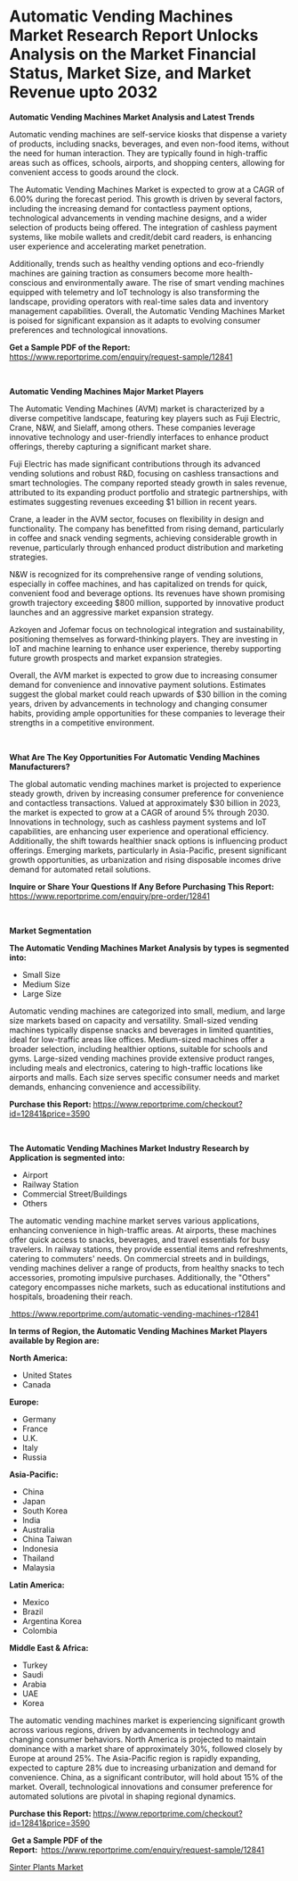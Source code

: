 <p><h1>Automatic Vending Machines Market Research Report Unlocks Analysis on the Market Financial Status, Market Size, and Market Revenue upto 2032</h1></p><p><strong>Automatic Vending Machines Market Analysis and Latest Trends</strong></p>
<p><p>Automatic vending machines are self-service kiosks that dispense a variety of products, including snacks, beverages, and even non-food items, without the need for human interaction. They are typically found in high-traffic areas such as offices, schools, airports, and shopping centers, allowing for convenient access to goods around the clock.</p><p>The Automatic Vending Machines Market is expected to grow at a CAGR of 6.00% during the forecast period. This growth is driven by several factors, including the increasing demand for contactless payment options, technological advancements in vending machine designs, and a wider selection of products being offered. The integration of cashless payment systems, like mobile wallets and credit/debit card readers, is enhancing user experience and accelerating market penetration.</p><p>Additionally, trends such as healthy vending options and eco-friendly machines are gaining traction as consumers become more health-conscious and environmentally aware. The rise of smart vending machines equipped with telemetry and IoT technology is also transforming the landscape, providing operators with real-time sales data and inventory management capabilities. Overall, the Automatic Vending Machines Market is poised for significant expansion as it adapts to evolving consumer preferences and technological innovations.</p></p>
<p><strong>Get a Sample PDF of the Report:&nbsp;</strong> <a href="https://www.reportprime.com/enquiry/request-sample/12841?utm_campaign=3025&utm_medium=2&utm_source=Github&utm_content=ia&utm_term=19032025&utm_id=automatic-vending-machines">https://www.reportprime.com/enquiry/request-sample/12841</a></p>
<p>&nbsp;</p>
<p><strong>Automatic Vending Machines Major Market Players</strong></p>
<p><p>The Automatic Vending Machines (AVM) market is characterized by a diverse competitive landscape, featuring key players such as Fuji Electric, Crane, N&W, and Sielaff, among others. These companies leverage innovative technology and user-friendly interfaces to enhance product offerings, thereby capturing a significant market share.</p><p>Fuji Electric has made significant contributions through its advanced vending solutions and robust R&D, focusing on cashless transactions and smart technologies. The company reported steady growth in sales revenue, attributed to its expanding product portfolio and strategic partnerships, with estimates suggesting revenues exceeding $1 billion in recent years.</p><p>Crane, a leader in the AVM sector, focuses on flexibility in design and functionality. The company has benefitted from rising demand, particularly in coffee and snack vending segments, achieving considerable growth in revenue, particularly through enhanced product distribution and marketing strategies.</p><p>N&W is recognized for its comprehensive range of vending solutions, especially in coffee machines, and has capitalized on trends for quick, convenient food and beverage options. Its revenues have shown promising growth trajectory exceeding $800 million, supported by innovative product launches and an aggressive market expansion strategy.</p><p>Azkoyen and Jofemar focus on technological integration and sustainability, positioning themselves as forward-thinking players. They are investing in IoT and machine learning to enhance user experience, thereby supporting future growth prospects and market expansion strategies.</p><p>Overall, the AVM market is expected to grow due to increasing consumer demand for convenience and innovative payment solutions. Estimates suggest the global market could reach upwards of $30 billion in the coming years, driven by advancements in technology and changing consumer habits, providing ample opportunities for these companies to leverage their strengths in a competitive environment.</p></p>
<p>&nbsp;</p>
<p><strong>What Are The Key Opportunities For Automatic Vending Machines Manufacturers?</strong></p>
<p><p>The global automatic vending machines market is projected to experience steady growth, driven by increasing consumer preference for convenience and contactless transactions. Valued at approximately $30 billion in 2023, the market is expected to grow at a CAGR of around 5% through 2030. Innovations in technology, such as cashless payment systems and IoT capabilities, are enhancing user experience and operational efficiency. Additionally, the shift towards healthier snack options is influencing product offerings. Emerging markets, particularly in Asia-Pacific, present significant growth opportunities, as urbanization and rising disposable incomes drive demand for automated retail solutions.</p></p>
<p><strong>Inquire or Share Your Questions If Any Before Purchasing This Report:</strong> <a href="https://www.reportprime.com/enquiry/pre-order/12841?utm_campaign=3025&utm_medium=2&utm_source=Github&utm_content=ia&utm_term=19032025&utm_id=automatic-vending-machines">https://www.reportprime.com/enquiry/pre-order/12841</a></p>
<p>&nbsp;</p>
<p><strong>Market Segmentation</strong></p>
<p><strong>The Automatic Vending Machines Market Analysis by types is segmented into:</strong></p>
<p><ul><li>Small Size</li><li>Medium Size</li><li>Large Size</li></ul></p>
<p><p>Automatic vending machines are categorized into small, medium, and large size markets based on capacity and versatility. Small-sized vending machines typically dispense snacks and beverages in limited quantities, ideal for low-traffic areas like offices. Medium-sized machines offer a broader selection, including healthier options, suitable for schools and gyms. Large-sized vending machines provide extensive product ranges, including meals and electronics, catering to high-traffic locations like airports and malls. Each size serves specific consumer needs and market demands, enhancing convenience and accessibility.</p></p>
<p><strong>Purchase this Report:&nbsp;</strong><a href="https://www.reportprime.com/checkout?id=12841&price=3590&utm_campaign=3025&utm_medium=2&utm_source=Github&utm_content=ia&utm_term=19032025&utm_id=automatic-vending-machines">https://www.reportprime.com/checkout?id=12841&price=3590</a></p>
<p>&nbsp;</p>
<p><strong>The Automatic Vending Machines Market Industry Research by Application is segmented into:</strong></p>
<p><ul><li>Airport</li><li>Railway Station</li><li>Commercial Street/Buildings</li><li>Others</li></ul></p>
<p><p>The automatic vending machine market serves various applications, enhancing convenience in high-traffic areas. At airports, these machines offer quick access to snacks, beverages, and travel essentials for busy travelers. In railway stations, they provide essential items and refreshments, catering to commuters' needs. On commercial streets and in buildings, vending machines deliver a range of products, from healthy snacks to tech accessories, promoting impulsive purchases. Additionally, the "Others" category encompasses niche markets, such as educational institutions and hospitals, broadening their reach.</p></p>
<p><a href="https://www.reportprime.com/automatic-vending-machines-r12841?utm_campaign=3025&utm_medium=2&utm_source=Github&utm_content=ia&utm_term=19032025&utm_id=automatic-vending-machines">&nbsp;https://www.reportprime.com/automatic-vending-machines-r12841</a></p>
<p><strong>In terms of Region, the Automatic Vending Machines Market Players available by Region are:</strong></p>
<p>
    <p> <strong> North America: </strong>
        <ul>
            <li>United States</li>
            <li>Canada</li>
        </ul>
        </p> 
    <p> <strong> Europe: </strong>
        <ul>
            <li>Germany</li>
            <li>France</li>
            <li>U.K.</li>
            <li>Italy</li>
            <li>Russia</li>
        </ul>
        </p> 
    <p> <strong> Asia-Pacific: </strong>
        <ul>
            <li>China</li>
            <li>Japan</li>
            <li>South Korea</li>
            <li>India</li>
            <li>Australia</li>
            <li>China Taiwan</li>
            <li>Indonesia</li>
            <li>Thailand</li>
            <li>Malaysia</li>
        </ul>
        </p> 
    <p> <strong> Latin America: </strong>
        <ul>
            <li>Mexico</li>
            <li>Brazil</li>
            <li>Argentina Korea</li>
            <li>Colombia</li>
        </ul>
        </p> 
    <p> <strong> Middle East & Africa: </strong>
        <ul>
            <li>Turkey</li>
            <li>Saudi</li>
            <li>Arabia</li>
            <li>UAE</li>
            <li>Korea</li>
        </ul>
    </p>
    </p>
<p><p>The automatic vending machines market is experiencing significant growth across various regions, driven by advancements in technology and changing consumer behaviors. North America is projected to maintain dominance with a market share of approximately 30%, followed closely by Europe at around 25%. The Asia-Pacific region is rapidly expanding, expected to capture 28% due to increasing urbanization and demand for convenience. China, as a significant contributor, will hold about 15% of the market. Overall, technological innovations and consumer preference for automated solutions are pivotal in shaping regional dynamics.</p></p>
<p><strong>Purchase this Report: </strong><a href="https://www.reportprime.com/checkout?id=12841&price=3590&utm_campaign=3025&utm_medium=2&utm_source=Github&utm_content=ia&utm_term=19032025&utm_id=automatic-vending-machines">https://www.reportprime.com/checkout?id=12841&price=3590</a></p>
<p>&nbsp;<strong>Get a Sample PDF of the Report:&nbsp;&nbsp;</strong><a href="https://www.reportprime.com/enquiry/request-sample/12841?utm_campaign=3025&utm_medium=2&utm_source=Github&utm_content=ia&utm_term=19032025&utm_id=automatic-vending-machines">https://www.reportprime.com/enquiry/request-sample/12841</a></p>
<p><strong></strong></p>
<p><p><a href="https://github.com/GenaGaines34/Market-Research-Report-List-2/blob/main/sinter-plants-market.md?utm_campaign=3025&utm_medium=2&utm_source=Github&utm_content=ia&utm_term=19032025&utm_id=automatic-vending-machines">Sinter Plants Market</a></p></p>